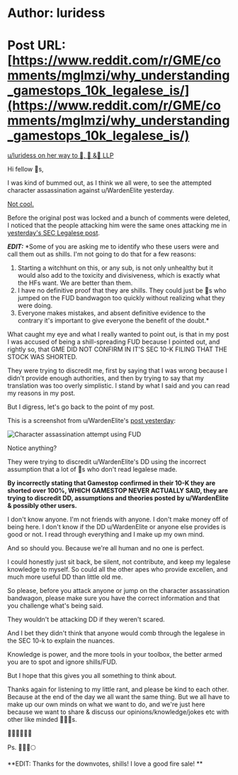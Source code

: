 # Author: luridess
# Post URL: [https://www.reddit.com/r/GME/comments/mglmzi/why_understanding_gamestops_10k_legalese_is/](https://www.reddit.com/r/GME/comments/mglmzi/why_understanding_gamestops_10k_legalese_is/)


[u/luridess on her way to 🦍, 🦍 &🍌 LLP](https://iili.io/qelHCu.jpg)

Hi fellow 🦍s,

I was kind of bummed out, as I think we all were, to see the attempted character assassination against u/WardenElite yesterday.

[Not cool. ](https://redd.it/mg82iw)

Before the original post was locked and a bunch of comments were deleted, I noticed that the people attacking him were the same ones attacking me in [yesterday's SEC Legalese post](https://redd.it/mfrvgq).

***EDIT:*** *Some of you are asking me to identify who these users were and call them out as shills. I'm not going to do that for a few reasons:

1. Starting a witchhunt on this, or any sub, is not only unhealthy but it would also add to the toxicity and divisiveness, which is exactly what the HFs want. We are better than them. 
2. I have no definitive proof that they are shills. They could just be 🦍s who jumped on the FUD bandwagon too quickly without realizing what they were doing.
3. Everyone makes mistakes, and absent definitive evidence to the contrary it's important to give everyone the benefit of the doubt.*

What caught my eye and what I really wanted to point out, is that in my post I was accused of being a shill-spreading FUD because I pointed out, and rightly so, that GME DID NOT CONFIRM IN IT'S SEC 10-K FILING THAT THE STOCK WAS SHORTED.

They were trying to discredit me, first by saying that I was wrong because I didn't provide enough authorities, and then by trying to say that my translation was too overly simplistic. I stand by what I said and you can read my reasons in my post.

But I digress, let's go back to the point of my post.

This is a screenshot from u/WardenElite's [post yesterday](https://redd.it/mg10gp):

![Character assassination attempt using FUD](https://iili.io/qelmSR.jpg)

Notice anything?

They were trying to discredit u/WardenElite's DD using the incorrect assumption that a lot of 🦍s who don't read legalese made.

**By incorrectly stating that Gamestop confirmed in their 10-K they are shorted over 100%, WHICH GAMESTOP NEVER ACTUALLY SAID, they are trying to discredit DD, assumptions and theories posted by u/WardenElite & possibly other users.** 

I don't know anyone. I'm not friends with anyone. I don't make money off of being here. I don't know if the DD u/WardenElite or anyone else provides is good or not. I read through everything and I make up my own mind.

And so should you. Because we're all human and no one is perfect.

I could honestly just sit back, be silent, not contribute, and keep my legalese knowledge to myself. So could all the other apes who provide excellen, and much more useful DD than little old me.

So please, before you attack anyone or jump on the character assassination bandwagon, please make sure you have the correct information and that you challenge what's being said.

They wouldn't be attacking DD if they weren't scared.

And I bet they didn't think that anyone would comb through the legalese in the SEC 10-k to explain the nuances.

Knowledge is power, and the more tools in your toolbox, the better armed you are to spot and ignore shills/FUD.

But I hope that this gives you all something to think about.

Thanks again for listening to my little rant, and please be kind to each other. Because at the end of the day we all want the same thing. But we all have to make up our own minds on what we want to do, and we're just here because we want to share & discuss our opinions/knowledge/jokes etc with other like minded 🦍🦍🦍s.

🙏🙏🙏🙏🙏🙏


Ps. 💎💅🚀🌕


**EDIT: Thanks for the downvotes, shills! I love a good fire sale! **